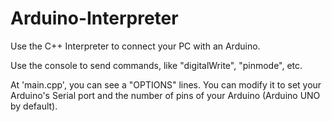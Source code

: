 Arduino-Interpreter
===================

Use the C++ Interpreter to connect your PC with an Arduino.

Use the console to send commands, like "digitalWrite", "pinmode", etc.

At 'main.cpp', you can see a "OPTIONS" lines. You can modify it to set your Arduino's Serial port and the number of pins of your Arduino (Arduino UNO by default).
